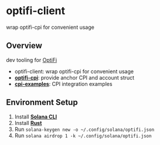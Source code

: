# optifi-client
 wrap optifi-cpi for convenient usage

## **Overview**

dev tooling for [OptiFi](https://www.optifi.app)

- optifi-client: wrap optifi-cpi for convenient usage
- **[optifi-cpi](https://github.com/OptiFi-Team/optifi-cpi/tree/main/programs/optifi-cpi)**: provide anchor CPI and account struct
- **[cpi-examples](https://github.com/OptiFi-Team/optifi-cpi/tree/main/programs/cpi-examples)**: CPI integration examples

## ****Environment Setup****

1. Install **[Solana CLI](https://solanacookbook.com/getting-started/installation.html#install-cli)**  
2. Install **[Rust](https://solanacookbook.com/getting-started/installation.html#install-rust)** 
3. Run `solana-keygen new -o ~/.config/solana/optifi.json`
4. Run `solana airdrop 1 -k ~/.config/solana/optifi.json`